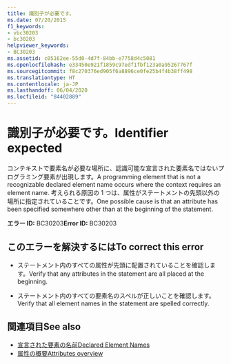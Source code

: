 ```yaml
---
title: 識別子が必要です。
ms.date: 07/20/2015
f1_keywords:
- vbc30203
- bc30203
helpviewer_keywords:
- BC30203
ms.assetid: c05162ee-55d0-4d7f-84bb-e7758d4c5081
ms.openlocfilehash: e33450e921f1859c97edf1fbf123a0a95267767f
ms.sourcegitcommit: f8c270376ed905f6a8896ce0fe25b4f4b38ff498
ms.translationtype: HT
ms.contentlocale: ja-JP
ms.lasthandoff: 06/04/2020
ms.locfileid: "84402889"
---
```

# <a name="identifier-expected"></a><span data-ttu-id="af60c-102">識別子が必要です。</span><span class="sxs-lookup"><span data-stu-id="af60c-102">Identifier expected</span></span>
<span data-ttu-id="af60c-103">コンテキストで要素名が必要な場所に、認識可能な宣言された要素名ではないプログラミング要素が出現します。</span><span class="sxs-lookup"><span data-stu-id="af60c-103">A programming element that is not a recognizable declared element name occurs where the context requires an element name.</span></span> <span data-ttu-id="af60c-104">考えられる原因の 1 つは、属性がステートメントの先頭以外の場所に指定されていることです。</span><span class="sxs-lookup"><span data-stu-id="af60c-104">One possible cause is that an attribute has been specified somewhere other than at the beginning of the statement.</span></span>  
  
 <span data-ttu-id="af60c-105">**エラー ID:** BC30203</span><span class="sxs-lookup"><span data-stu-id="af60c-105">**Error ID:** BC30203</span></span>  
  
## <a name="to-correct-this-error"></a><span data-ttu-id="af60c-106">このエラーを解決するには</span><span class="sxs-lookup"><span data-stu-id="af60c-106">To correct this error</span></span>  
  
- <span data-ttu-id="af60c-107">ステートメント内のすべての属性が先頭に配置されていることを確認します。</span><span class="sxs-lookup"><span data-stu-id="af60c-107">Verify that any attributes in the statement are all placed at the beginning.</span></span>  
  
- <span data-ttu-id="af60c-108">ステートメント内のすべての要素名のスペルが正しいことを確認します。</span><span class="sxs-lookup"><span data-stu-id="af60c-108">Verify that all element names in the statement are spelled correctly.</span></span>  
  
## <a name="see-also"></a><span data-ttu-id="af60c-109">関連項目</span><span class="sxs-lookup"><span data-stu-id="af60c-109">See also</span></span>

- [<span data-ttu-id="af60c-110">宣言された要素の名前</span><span class="sxs-lookup"><span data-stu-id="af60c-110">Declared Element Names</span></span>](../../programming-guide/language-features/declared-elements/declared-element-names.md)
- [<span data-ttu-id="af60c-111">属性の概要</span><span class="sxs-lookup"><span data-stu-id="af60c-111">Attributes overview</span></span>](../../programming-guide/concepts/attributes/index.md)
